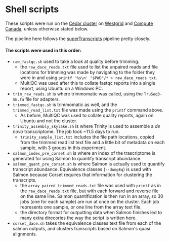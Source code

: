 # Shell scripts

These scripts were run on the [Cedar cluster](https://docs.computecanada.ca/wiki/Cedar) on [Westgrid](https://www.westgrid.ca/) and [Compute Canada](https://www.computecanada.ca/), unless otherwise stated below. 

The pipeline here follows the [superTranscripts](https://github.com/Oshlack/Lace/wiki/Example:-Differential-Transcript-Usage-on-a-non-model-organism) pipeline pretty closely. 


#### The scripts were used in this order:
  - `raw_fastqc.sh` used to take a look at quality before trimming.
    - the `raw_dace_reads.txt` file used to list the unpaired reads and file locations for trimming was made by navigating to the folder they were in and using `printf '%s\n' "$PWD"/* > raw_dace_reads.txt`.
    - MultiQC was used after this to collate fastqc reports into a single report, using Ubuntu on a Windows PC. 
  - `trim_raw_reads.sh` is where trimmomatic was called, using the `TruSeq3-SE.fa` file for adapters.
  - `trimmed_fastqc.sh` is trimmomatic as well, and the `trimmed_read_list.txt` file was made using the `printf` command above.
    - As before, MultiQC was used to collate quality reports, again on Ubuntu and not the cluster. 
  - `trinity_assembly_skylake.sh` is where Trinity is used to assemble a _de novo_ transcriptome. The job took ~11.5 days to run.
    - `trinity_sample_list.txt` includes the file path locations, copied from the trimmed read list text file and a little bit of metadata on each sample, with 3 groups in this experiment.
  - `salmon_index_pre_corset.sh` is where an index of the trascriptome is generated for using Salmon to quantify transcript abundance. 
  - `salmon_quant_pre_corset.sh` is where Salmon is actually used to quantify transcript abundance. Equivalence classes (`--dumpEq`) is used with Salmon because Corset requires that information for clustering the transcripts.
    - the `array_paired_trimmed_reads.txt` file was used with `printf` as in the `raw_dace_reads.txt` file, but with each forward and reverse file on the same line. Salmon quantification is then run in an array, so 30 jobs (one for each sample) are run at once on the cluster. Each job represents one sample, or one line from the array text file. 
     - the directory format for outputting data when Salmon finishes led to many extra direcories the way the script is written here.
  - `corset_dace.sh` takes the equivalence classes text file from each of the salmon outputs, and clusters transcripts based on Salmon's quasi alignments. 
